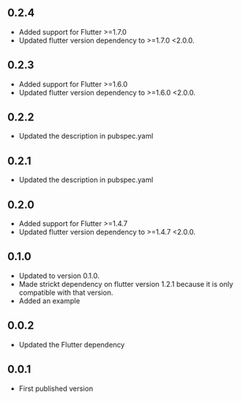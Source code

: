 ## 0.2.4
* Added support for Flutter >=1.7.0
* Updated flutter version dependency to >=1.7.0 <2.0.0.

## 0.2.3
* Added support for Flutter >=1.6.0
* Updated flutter version dependency to >=1.6.0 <2.0.0.

## 0.2.2
* Updated the description in pubspec.yaml

## 0.2.1
* Updated the description in pubspec.yaml

## 0.2.0
* Added support for Flutter >=1.4.7
* Updated flutter version dependency to >=1.4.7 <2.0.0.

## 0.1.0
* Updated to version 0.1.0.
* Made strickt dependency on flutter version 1.2.1 because it is only compatible with that version.
* Added an example

## 0.0.2
* Updated the Flutter dependency

## 0.0.1

* First published version
